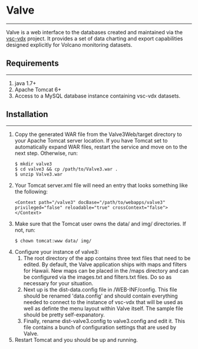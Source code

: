 # Valve
---
Valve is a web interface to the databases created and maintained via the [vsc-vdx](https://github.com/usgs/vsc-vdx) project. It provides a set of data charting and export capabilities designed explicitly for Volcano monitoring datasets.

## Requirements
---
1. java 1.7+
2. Apache Tomcat 6+
3. Access to a MySQL database instance containing vsc-vdx datasets.

## Installation
---
1. Copy the generated WAR file from the Valve3Web/target directory to your Apache Tomcat server location. If you have Tomcat set to automatically expand WAR files, restart the service and move on to the next step. Otherwise, run:
    ```
    $ mkdir valve3
    $ cd valve3 && cp /path/to/Valve3.war .
    $ unzip Valve3.war
    ```
2. Your Tomcat server.xml file will need an entry that looks something like the following:
    ```
    <Context path="/valve3" docBase="/path/to/webapps/valve3" privileged="false" reloadable="true" crossContext="false"></Context>
    ```
3. Make sure that the Tomcat user owns the data/ and img/ directories. If not, run:
    ```
    $ chown tomcat:www data/ img/
    ```
4. Configure your instance of valve3:
   1. The root directory of the app contains three text files that need to be edited. By default, the Valve application ships with maps and filters for Hawaii. New maps can be placed in the /maps directory and can be configured via the images.txt and filters.txt files. Do so as necessary for your situation.
   2. Next up is the dist-data.config file in /WEB-INF/config. This file should be renamed 'data.config' and should contain everything needed to connect to the instance of vsc-vdx that will be used as well as definte the menu layout within Valve itself. The sample file should be pretty self-expanatory.
   3. Finally, rename dist-valve3.config to valve3.config and edit it. This file contains a bunch of configuration settings that are used by Valve.
5. Restart Tomcat and you should be up and running.
